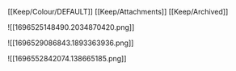 [[Keep/Colour/DEFAULT]] [[Keep/Attachments]] [[Keep/Archived]] 

![[1696525148490.2034870420.png]]

![[1696529086843.1893363936.png]]

![[1696552842074.138665185.png]]